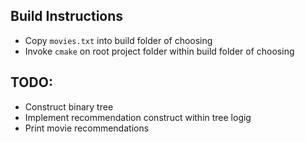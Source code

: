## Build Instructions
- Copy `movies.txt` into build folder of choosing
- Invoke `cmake` on root project folder within build folder of choosing

## TODO:
- Construct binary tree
- Implement recommendation construct within tree logig
- Print movie recommendations
